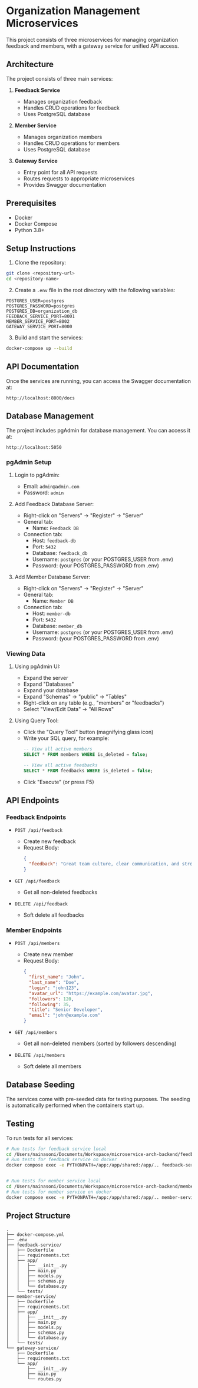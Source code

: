 # Organization Management Microservices

This project consists of three microservices for managing organization feedback and members, with a gateway service for unified API access.

## Architecture

The project consists of three main services:

1. **Feedback Service**
   - Manages organization feedback
   - Handles CRUD operations for feedback
   - Uses PostgreSQL database

2. **Member Service**
   - Manages organization members
   - Handles CRUD operations for members
   - Uses PostgreSQL database

3. **Gateway Service**
   - Entry point for all API requests
   - Routes requests to appropriate microservices
   - Provides Swagger documentation

## Prerequisites

- Docker
- Docker Compose
- Python 3.8+

## Setup Instructions

1. Clone the repository:
```bash
git clone <repository-url>
cd <repository-name>
```

2. Create a `.env` file in the root directory with the following variables:
```env
POSTGRES_USER=postgres
POSTGRES_PASSWORD=postgres
POSTGRES_DB=organization_db
FEEDBACK_SERVICE_PORT=8001
MEMBER_SERVICE_PORT=8002
GATEWAY_SERVICE_PORT=8000
```

3. Build and start the services:
```bash
docker-compose up --build
```

## API Documentation

Once the services are running, you can access the Swagger documentation at:
```
http://localhost:8000/docs
```

## Database Management

The project includes pgAdmin for database management. You can access it at:
```
http://localhost:5050
```

### pgAdmin Setup

1. Login to pgAdmin:
   - Email: `admin@admin.com`
   - Password: `admin`

2. Add Feedback Database Server:
   - Right-click on "Servers" → "Register" → "Server"
   - General tab:
     - Name: `Feedback DB`
   - Connection tab:
     - Host: `feedback-db`
     - Port: `5432`
     - Database: `feedback_db`
     - Username: `postgres` (or your POSTGRES_USER from .env)
     - Password: (your POSTGRES_PASSWORD from .env)

3. Add Member Database Server:
   - Right-click on "Servers" → "Register" → "Server"
   - General tab:
     - Name: `Member DB`
   - Connection tab:
     - Host: `member-db`
     - Port: `5432`
     - Database: `member_db`
     - Username: `postgres` (or your POSTGRES_USER from .env)
     - Password: (your POSTGRES_PASSWORD from .env)

### Viewing Data

1. Using pgAdmin UI:
   - Expand the server
   - Expand "Databases"
   - Expand your database
   - Expand "Schemas" → "public" → "Tables"
   - Right-click on any table (e.g., "members" or "feedbacks")
   - Select "View/Edit Data" → "All Rows"

2. Using Query Tool:
   - Click the "Query Tool" button (magnifying glass icon)
   - Write your SQL query, for example:
     ```sql
     -- View all active members
     SELECT * FROM members WHERE is_deleted = false;
     
     -- View all active feedbacks
     SELECT * FROM feedbacks WHERE is_deleted = false;
     ```
   - Click "Execute" (or press F5)

## API Endpoints

### Feedback Endpoints

- `POST /api/feedback`
  - Create new feedback
  - Request Body:
    ```json
    {
      "feedback": "Great team culture, clear communication, and strong support for growth."
    }
    ```

- `GET /api/feedback`
  - Get all non-deleted feedbacks

- `DELETE /api/feedback`
  - Soft delete all feedbacks

### Member Endpoints

- `POST /api/members`
  - Create new member
  - Request Body:
    ```json
    {
      "first_name": "John",
      "last_name": "Doe",
      "login": "john123",
      "avatar_url": "https://example.com/avatar.jpg",
      "followers": 120,
      "following": 35,
      "title": "Senior Developer",
      "email": "john@example.com"
    }
    ```

- `GET /api/members`
  - Get all non-deleted members (sorted by followers descending)

- `DELETE /api/members`
  - Soft delete all members

## Database Seeding

The services come with pre-seeded data for testing purposes. The seeding is automatically performed when the containers start up.

## Testing

To run tests for all services:

```bash
# Run tests for feedback service local
cd /Users/nainasoni/Documents/Workspace/microservice-arch-backend/feedback-service && python3 -m pytest tests/
# Run tests for feedback service on docker
docker compose exec -e PYTHONPATH=/app:/app/shared:/app/.. feedback-service pytest tests/ -v


# Run tests for member service local
cd /Users/nainasoni/Documents/Workspace/microservice-arch-backend/member-service && python3 -m pytest tests/
# Run tests for member service on docker
docker compose exec -e PYTHONPATH=/app:/app/shared:/app/.. member-service pytest tests/ -v
```

## Project Structure

```
.
├── docker-compose.yml
├── .env
├── feedback-service/
│   ├── Dockerfile
│   ├── requirements.txt
│   ├── app/
│   │   ├── __init__.py
│   │   ├── main.py
│   │   ├── models.py
│   │   ├── schemas.py
│   │   └── database.py
│   └── tests/
├── member-service/
│   ├── Dockerfile
│   ├── requirements.txt
│   ├── app/
│   │   ├── __init__.py
│   │   ├── main.py
│   │   ├── models.py
│   │   ├── schemas.py
│   │   └── database.py
│   └── tests/
└── gateway-service/
    ├── Dockerfile
    ├── requirements.txt
    └── app/
        ├── __init__.py
        ├── main.py
        └── routes.py
``` 
